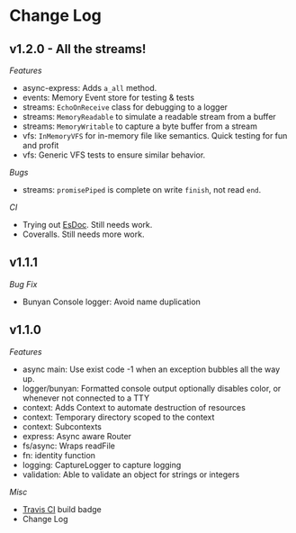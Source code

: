 # Change Log

## v1.2.0 - All the streams!
*Features*
* async-express: Adds `a_all` method.
* events: Memory Event store for testing & tests
* streams: `EchoOnReceive` class for debugging to a logger
* streams: `MemoryReadable` to simulate a readable stream from a buffer
* streams: `MemoryWritable` to capture a byte buffer from a stream
* vfs: `InMemoryVFS` for in-memory file like semantics.  Quick testing for fun and profit
* vfs: Generic VFS tests to ensure similar behavior.

*Bugs*
* streams: `promisePiped` is complete on write `finish`, not read `end`.

*CI*
* Trying out [EsDoc](https://doc.esdoc.org/github.com/meschbach/js-junk-bucket/).  Still needs work.
* Coveralls.  Still needs more work.

## v1.1.1
*Bug Fix*
* Bunyan Console logger: Avoid name duplication

## v1.1.0
*Features*
* async main: Use exist code -1 when an exception bubbles all the way up.
* logger/bunyan: Formatted console output optionally disables color, or whenever not connected to a TTY
* context: Adds Context to automate destruction of resources
* context: Temporary directory scoped to the context
* context: Subcontexts
* express: Async aware Router
* fs/async: Wraps readFile
* fn: identity function
* logging: CaptureLogger to capture logging
* validation: Able to validate an object for strings or integers

*Misc*
* [Travis CI](https://travis-ci.org/meschbach/js-junk-bucket) build badge
* Change Log

